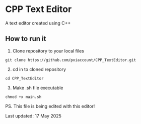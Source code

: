 # CPP Text Editor

A text editor created using C++

## How to run it

1. Clone repository to your local files
```
git clone https://github.com/pxiaccount/CPP_TextEditor.git
```

2. cd in to cloned repository
```
cd CPP_TextEditor
```

3. Make .sh file executable
```
chmod +x main.sh
```

PS. This file is being edited with this editor!

Last updated: 17 May 2025
